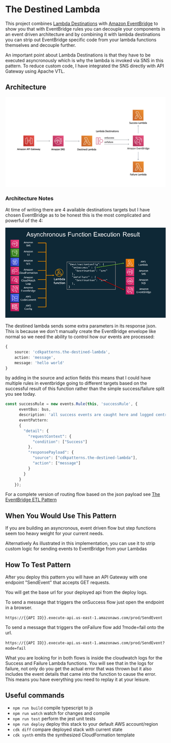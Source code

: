 # The Destined Lambda

This project combines [Lambda Destinations](https://aws.amazon.com/blogs/compute/introducing-aws-lambda-destinations/) with [Amazon EventBridge](https://aws.amazon.com/eventbridge/) to show you that with EventBridge rules you can decouple your components in an event driven architecture and by combining it with lambda destinations you can strip out EventBridge specific code from your lambda functions themselves and decouple further.

An important point about Lambda Destinations is that they have to be executed asyncronously which is why the lambda is invoked via SNS in this pattern. To reduce custom code, I have integrated the SNS directly with API Gateway using Apache VTL.

## Architecture

![arch](img/arch.png)

### Architecture Notes

At time of writing there are 4 available destinations targets but I have chosen EventBridge as to be honest this is the most complicated and powerful of the 4:

![destinations](img/destinations.png)

The destined lambda sends some extra parameters in its response json. This is because we don't manually create the EventBridge envelope like normal so we need the ability to control how our events are processed:

```typescript
{
    source: 'cdkpatterns.the-destined-lambda',
    action: 'message',
    message: 'hello world'
}
```

by adding in the source and action fields this means that I could have multiple rules in eventbridge going to different targets based on the successful result of this function rather than the simple success/failure split you see today. 

```typescript
const successRule = new events.Rule(this, 'successRule', {
      eventBus: bus,
      description: 'all success events are caught here and logged centrally',
      eventPattern:
      {
        "detail": {
          "requestContext": {
            "condition": ["Success"]
          },
          "responsePayload": {
            "source": ["cdkpatterns.the-destined-lambda"],
            "action": ["message"]
          }
        }
      }
    });
```


For a complete version of routing flow based on the json payload see [The EventBridge ETL Pattern](../../the-eventbridge-etl)


## When You Would Use This Pattern
If you are building an asyncronous, event driven flow but step functions seem too heavy weight for your current needs. 

Alternatively As illustrated in this implementation, you can use it to strip custom logic for sending events to EventBridge from your Lambdas

## How To Test Pattern
After you deploy this pattern you will have an API Gateway with one endpoint "SendEvent" that accepts GET requests.

You will get the base url for your deployed api from the deploy logs.

To send a message that triggers the onSuccess flow just open the endpoint in a browser.

```https://{{API ID}}.execute-api.us-east-1.amazonaws.com/prod/SendEvent```

To send a message that triggers the onFailure flow add ?mode=fail onto the url.

```https://{{API ID}}.execute-api.us-east-1.amazonaws.com/prod/SendEvent?mode=fail```

What you are looking for in both flows is inside the cloudwatch logs for the Success and Failure Lambda functions. You will see that in the logs for failure, not only do you get the actual error that was thrown but it also includes the event details that came into the function to cause the error. This means you have everything you need to replay it at your leisure.



## Useful commands

 * `npm run build`   compile typescript to js
 * `npm run watch`   watch for changes and compile
 * `npm run test`    perform the jest unit tests
 * `npm run deploy`      deploy this stack to your default AWS account/region
 * `cdk diff`        compare deployed stack with current state
 * `cdk synth`       emits the synthesized CloudFormation template
